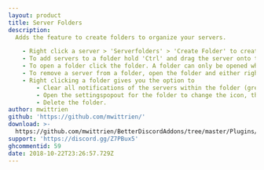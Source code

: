 ```yaml
---
layout: product
title: Server Folders
description:
  Adds the feature to create folders to organize your servers.

    - Right click a server > 'Serverfolders' > 'Create Folder' to create a folder.
    - To add servers to a folder hold 'Ctrl' and drag the server onto the folder, this will add the server to the folderlist and hide it in the serverlist.
    - To open a folder click the folder. A folder can only be opened when it has at least one server in it.
    - To remove a server from a folder, open the folder and either right click the server > 'Serverfolders' > 'Remove Server from Folder' or hold 'Del' and click the server in the folderlist.
    - Right clicking a folder gives you the option to
        - Clear all notifications of the servers within the folder (greyed out if no notifications are present).
        - Open the settingspopout for the folder to change the icon, the name and/or the color of the folder.
        - Delete the folder.
author: mwittrien
github: 'https://github.com/mwittrien/'
download: >-
  https://github.com/mwittrien/BetterDiscordAddons/tree/master/Plugins/ServerFolders
support: 'https://discord.gg/Z7PBux5'
ghcommentid: 59
date: 2018-10-22T23:26:57.729Z
---
```


